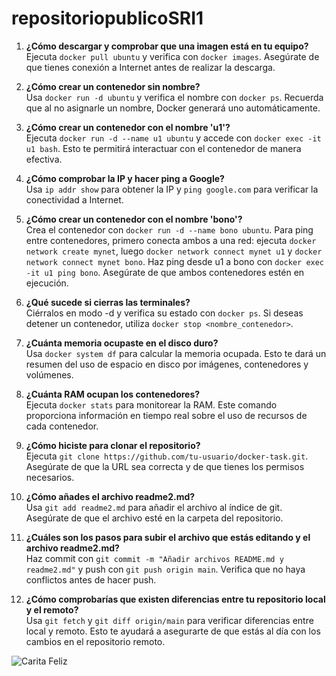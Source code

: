 # repositoriopublicoSRI1

1. **¿Cómo descargar y comprobar que una imagen está en tu equipo?**  
   Ejecuta `docker pull ubuntu` y verifica con `docker images`. Asegúrate de que tienes conexión a Internet antes de realizar la descarga.

2. **¿Cómo crear un contenedor sin nombre?**  
   Usa `docker run -d ubuntu` y verifica el nombre con `docker ps`. Recuerda que al no asignarle un nombre, Docker generará uno automáticamente.

3. **¿Cómo crear un contenedor con el nombre 'u1'?**  
   Ejecuta `docker run -d --name u1 ubuntu` y accede con `docker exec -it u1 bash`. Esto te permitirá interactuar con el contenedor de manera efectiva.

4. **¿Cómo comprobar la IP y hacer ping a Google?**  
   Usa `ip addr show` para obtener la IP y `ping google.com` para verificar la conectividad a Internet.

5. **¿Cómo crear un contenedor con el nombre 'bono'?**  
   Crea el contenedor con `docker run -d --name bono ubuntu`. Para ping entre contenedores, primero conecta ambos a una red: ejecuta `docker network create mynet`, luego `docker network connect mynet u1` y `docker network connect mynet bono`. Haz ping desde u1 a bono con `docker exec -it u1 ping bono`. Asegúrate de que ambos contenedores estén en ejecución.

6. **¿Qué sucede si cierras las terminales?**  
   Ciérralos en modo -d y verifica su estado con `docker ps`. Si deseas detener un contenedor, utiliza `docker stop <nombre_contenedor>`.

7. **¿Cuánta memoria ocupaste en el disco duro?**  
   Usa `docker system df` para calcular la memoria ocupada. Esto te dará un resumen del uso de espacio en disco por imágenes, contenedores y volúmenes.

8. **¿Cuánta RAM ocupan los contenedores?**  
   Ejecuta `docker stats` para monitorear la RAM. Este comando proporciona información en tiempo real sobre el uso de recursos de cada contenedor.

9. **¿Cómo hiciste para clonar el repositorio?**  
   Ejecuta `git clone https://github.com/tu-usuario/docker-task.git`. Asegúrate de que la URL sea correcta y de que tienes los permisos necesarios.

10. **¿Cómo añades el archivo readme2.md?**  
    Usa `git add readme2.md` para añadir el archivo al índice de git. Asegúrate de que el archivo esté en la carpeta del repositorio.

11. **¿Cuáles son los pasos para subir el archivo que estás editando y el archivo readme2.md?**  
    Haz commit con `git commit -m "Añadir archivos README.md y readme2.md"` y push con `git push origin main`. Verifica que no haya conflictos antes de hacer push.

12. **¿Cómo comprobarías que existen diferencias entre tu repositorio local y el remoto?**  
    Usa `git fetch` y `git diff origin/main` para verificar diferencias entre local y remoto. Esto te ayudará a asegurarte de que estás al día con los cambios en el repositorio remoto.

![Carita Feliz](https://media.giphy.com/media/3o7aT4DHPzT9W0Z1re/giphy.gif)



